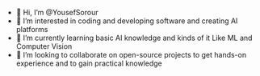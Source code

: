 - 👋 Hi, I’m @YousefSorour
- 👀 I’m interested in coding and developing software and creating AI platforms
- 🌱 I’m currently learning basic AI knowledge and kinds of it Like ML and Computer Vision
- 💞️ I’m looking to collaborate on open-source projects to get hands-on experience and to gain practical knowledge 
<!---
4ys9/4ys9 is a ✨ special ✨ repository because its `README.md` (this file) appears on your GitHub profile.
You can click the Preview link to take a look at your changes.
--->
